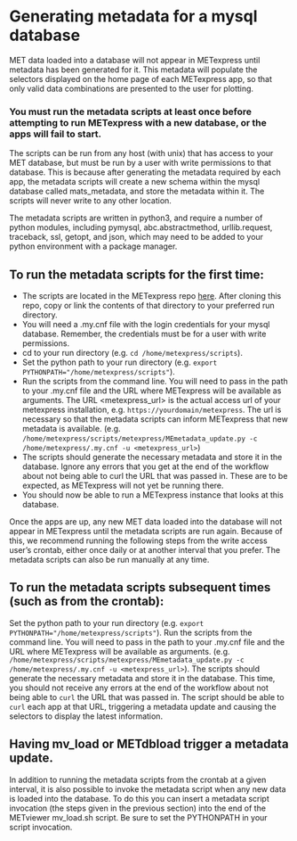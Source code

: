 # Generating metadata for a mysql database


MET data loaded into a database will not appear in METexpress until metadata has been generated for it. This metadata will populate the selectors displayed on the home page of each METexpress app, so that only valid data combinations are presented to the user for plotting. 

### You must run the metadata scripts at least once before attempting to run METexpress with a new database, or the apps will fail to start.


The scripts can be run from any host (with unix) that has access to your MET database, but must be run by a user with write permissions to that database. This is because after generating the metadata required by each app, the metadata scripts will create a new schema within the mysql database called mats_metadata, and store the metadata within it. The scripts will never write to any other location.


The metadata scripts are written in python3, and require a number of python modules, including pymysql, abc.abstractmethod, urllib.request, traceback, ssl, getopt, and json, which may need to be added to your python environment with a package manager.


## To run the metadata scripts for the first time:


- The scripts are located in the METexpress repo [here](https://github.com/dtcenter/METexpress/tree/master/scripts/matsMetaDataForApps/createMetaData/mysql/metexpress). After cloning this repo, copy or link the contents of that directory to your preferred run directory.
- You will need a .my.cnf file with the login credentials for your mysql database. Remember, the credentials must be for a user with write permissions.
- cd to your run directory (e.g.    `cd /home/metexpress/scripts`).
- Set the python path to your run directory (e.g.    `export PYTHONPATH="/home/metexpress/scripts"`).
- Run the scripts from the command line. You will need to pass in the path to your .my.cnf file and the URL where METexpress will be available as arguments. The URL <metexpress_url> is the actual access url of your metexpress installation, e.g. `https://yourdomain/metexpress`. The url is necessary so that the metadata scripts can inform METexpress that new metadata is available. (e.g.    `/home/metexpress/scripts/metexpress/MEmetadata_update.py -c /home/metexpress/.my.cnf -u <metexpress_url>`)
- The scripts should generate the necessary metadata and store it in the database. Ignore any errors that you get at the end of the workflow about not being able to curl the URL that was passed in. These are to be expected, as METexpress will not yet be running there.
- You should now be able to run a METexpress instance that looks at this database.

Once the apps are up, any new MET data loaded into the database will not appear in METexpress until the metadata scripts are run again. Because of this, we recommend running the following steps from the write access user’s crontab, either once daily or at another interval that you prefer. The metadata scripts can also be run manually at any time.


## To run the metadata scripts subsequent times (such as from the crontab):


Set the python path to your run directory
(e.g.    `export PYTHONPATH="/home/metexpress/scripts"`).
Run the scripts from the command line. You will need to pass in the path to your .my.cnf file and the URL where METexpress will be available as arguments.
(e.g.    `/home/metexpress/scripts/metexpress/MEmetadata_update.py -c /home/metexpress/.my.cnf -u <metexpress_url>`).
The scripts should generate the necessary metadata and store it in the database. This time, you should not receive any errors at the end of the workflow about not being able to `curl` the URL that was passed in. The script should be able to `curl` each app at that URL, triggering a metadata update and causing the selectors to display the latest information.

## Having mv_load or METdbload trigger a metadata update.


In addition to running the metadata scripts from the crontab at a given interval, it is also possible to invoke the metadata script when any new data is loaded into the database. To do this you can insert a metadata script invocation (the steps given in the previous section) into the end of the METviewer mv_load.sh script. Be sure to set the PYTHONPATH in your script invocation.





